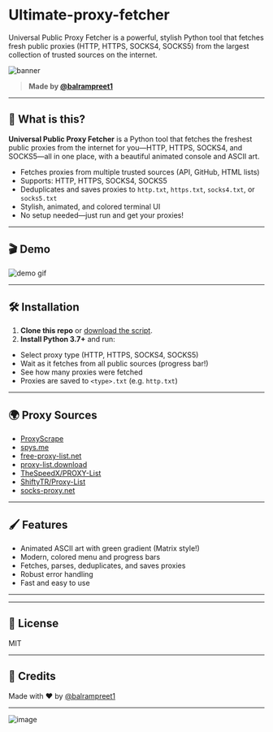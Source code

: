 # Ultimate-proxy-fetcher
Universal Public Proxy Fetcher is a powerful, stylish Python tool that fetches fresh public proxies (HTTP, HTTPS, SOCKS4, SOCKS5) from the largest collection of trusted sources on the internet.


![banner](https://raw.githubusercontent.com/Balram-1/Balram-1/main/image.png)

> **Made by [@balrampreet1](https://github.com/balrampreet1)**

---

## 🚀 What is this?

**Universal Public Proxy Fetcher** is a Python tool that fetches the freshest public proxies from the internet for you—HTTP, HTTPS, SOCKS4, and SOCKS5—all in one place, with a beautiful animated console and ASCII art.

- Fetches proxies from multiple trusted sources (API, GitHub, HTML lists)
- Supports: HTTP, HTTPS, SOCKS4, SOCKS5
- Deduplicates and saves proxies to `http.txt`, `https.txt`, `socks4.txt`, or `socks5.txt`
- Stylish, animated, and colored terminal UI
- No setup needed—just run and get your proxies!

---

## 🎬 Demo

![demo gif](https://raw.githubusercontent.com/Balram-1/Balram-1/main/assets/proxy-fetcher-demo.gif)

---

## 🛠️ Installation

1. **Clone this repo** or [download the script](#).
2. **Install Python 3.7+** and run:


- Select proxy type (HTTP, HTTPS, SOCKS4, SOCKS5)
- Wait as it fetches from all public sources (progress bar!)
- See how many proxies were fetched
- Proxies are saved to `<type>.txt` (e.g. `http.txt`)

---

## 🌍 Proxy Sources

- [ProxyScrape](https://proxyscrape.com/)
- [spys.me](https://spys.me/)
- [free-proxy-list.net](https://free-proxy-list.net/)
- [proxy-list.download](https://www.proxy-list.download/)
- [TheSpeedX/PROXY-List](https://github.com/TheSpeedX/PROXY-List)
- [ShiftyTR/Proxy-List](https://github.com/ShiftyTR/Proxy-List)
- [socks-proxy.net](https://www.socks-proxy.net/)

---

## 🖌️ Features

- Animated ASCII art with green gradient (Matrix style!)
- Modern, colored menu and progress bars
- Fetches, parses, deduplicates, and saves proxies
- Robust error handling
- Fast and easy to use

---


---

## 📝 License

MIT

---

## 🙏 Credits

Made with ❤️ by [@balrampreet1](https://github.com/balrampreet1)

---
![image](https://github.com/user-attachments/assets/f6b59445-83a8-4538-9c21-b4d660048145)





